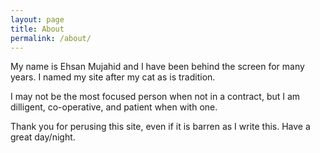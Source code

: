 ```yaml
---
layout: page
title: About
permalink: /about/
---
```


My name is Ehsan Mujahid and I have been behind the screen for many years.
I named my site after my cat as is tradition.

I may not be the most focused person when not in a contract, but I am dilligent, co-operative, and patient when with one.

Thank you for perusing this site, even if it is barren as I write this. Have a great day/night.
